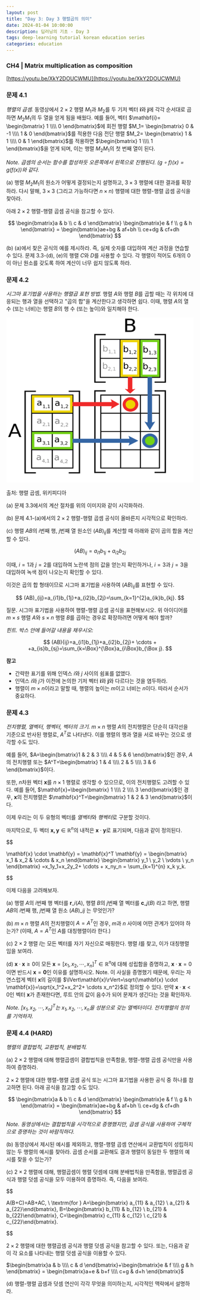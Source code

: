 ```yaml
---
layout: post
title: "Day 3: Day 3 행렬곱의 의미"
date: 2024-01-04 10:00:00
description: 딥러닝의 기초 - Day 3
tags: deep-learning tutorial korean education series
categories: education
---
```



### CH4 | **Matrix multiplication as composition**

[https://youtu.be/XkY2DOUCWMU](https://youtu.be/XkY2DOUCWMU)

### 문제 4.1

*행렬의 곱셈.* 동영상에서 $2 \times 2$ 행렬 $M_1$과 $M_2$를 두 기저 벡터 $\mathbf{i}$와 $\mathbf{j}$에 각각 순서대로 곱하면 $M_2 M_1$의 두 열을 얻게 됨을 배웠다. 예를 들어, 벡터 $\mathbf{i}= \begin{bmatrix} 1 \\\\ 0 \end{bmatrix}$에 회전 행렬 $M_1= \begin{bmatrix} 0 & -1 \\\\ 1 & 0 \end{bmatrix}$를 적용한 다음 전단 행렬 $M_2= \begin{bmatrix} 1 & 1 \\\\ 0 & 1 \end{bmatrix}$를 적용하면 $\begin{bmatrix} 1 \\\\ 1 \end{bmatrix}$을 얻게 되며, 이는 행렬 $M_2 M_1$의 첫 번째 열이 된다.

*Note. 곱셈의 순서는 함수를 합성하듯 오른쪽에서 왼쪽으로 진행된다. $(g \circ f)(x)=g(f(x))$와 같다.*

(a) 행렬 $M_2 M_1$의 원소가 어떻게 결정되는지 설명하고, $3\times 3$ 행렬에 대한 결과를 확장하라. 다시 말해, $3 \times 3$ (그리고 가능하다면 $n \times n$) 행렬에 대한 행렬-행렬 곱셈 공식을 찾아라.

아래 $2\times 2$ 행렬-행렬 곱셈 공식을 참고할 수 있다.

$$
\begin{bmatrix}a & b \\ c & d \end{bmatrix} \begin{bmatrix}e & f \\ g & h \end{bmatrix} = \begin{bmatrix}ae+bg & af+bh \\ ce+dg & cf+dh \end{bmatrix}
$$

(b) (a)에서 찾은 공식의 예를 제시하라. 즉, 실제 숫자를 대입하여 계산 과정을 연습할 수 있다. 문제 3.3-(d), (e)의 행렬 $C$와 $D$를 사용할 수 있다. 각 행렬이 적어도 6개의 0이 아닌 원소를 갖도록 하여 계산이 너무 쉽지 않도록 하라.

### 문제 4.2

*시그마 표기법을 사용하는 행렬곱 표현 방법.* 행렬 $A$와 행렬 $B$를 곱할 때는 각 위치에 대응되는 행과 열을 선택하고 "곱의 합"을 계산한다고 생각하면 쉽다. 이때, 행렬 $A$의 열 수 (또는 너비)는 행렬 $B$의 행 수 (또는 높이)와 일치해야 한다.

![출처: 행렬 곱셈, 위키피디아](/assets/img/blog/deep-learning/untitled_introduction_to_deep_learning_.png)

출처: 행렬 곱셈, 위키피디아

(a) 문제 3.3에서의 계산 절차를 위의 이미지와 같이 시각화하라.

(b) 문제 4.1-(a)에서의 $2\times2$ 행렬-행렬 곱셈 공식이 올바른지 시각적으로 확인하라.

(c) 행렬 $AB$의 $i$번째 행, $j$번째 열 원소인 $(AB)_{ij}$를 계산할 때 아래와 같이 곱의 합을 계산할 수 있다.

$$
(AB)_{ij}=a_{i1}b_{1j}+a_{i2}b_{2j}
$$

이때, $i=1$과 $j=2$를 대입하여 노란색 점의 값을 얻는지 확인하거나, $i=3$과 $j=3$을 대입하여 녹색 점이 나오는지 확인할 수 있다.

이것은 곱의 합 형태이므로 시그마 표기법을 사용하여 $(AB)_{ij}$를 표현할 수 있다.

$$
(AB)_{ij}=a_{i1}b_{1j}+a_{i2}b_{2j}=\sum_{k=1}^{2}a_{ik}b_{kj}.
$$

질문. 시그마 표기법을 사용하여 행렬-행렬 곱셈 공식을 표현해보시오. 위 아이디어를 $m \times s$ 행렬 $A$와 $s \times n$ 행렬 $B$를 곱하는 경우로 확장하려면 어떻게 해야 할까?

*힌트. 박스 안에 들어갈 내용을 채우시오:*

$$
(AB){ij}=a_{i1}b_{1j}+a_{i2}b_{2j}+ \cdots + +a_{is}b_{sj}=\sum_{k=\Box}^{\Box}a_{i\Box}b_{\Box j}.
$$

**참고**

- 간략한 표기를 위해 인덱스 $i$와 $j$ 사이의 쉼표를 없앴다.
- 인덱스 $i$와 $j$가 이전에 논의한 기저 벡터 $\mathbf{i}$와 $\mathbf{j}$와 다르다는 것을 염두하라.
- 행렬이 $m \times n$이라고 말할 때, 행렬의 높이는 $m$이고 너비는 $n$이다. 따라서 순서가 중요하다.

### 문제 4.3

*전치행렬, 열벡터, 행벡터, 벡터의 크기.* $m \times n$ 행렬 $A$의 전치행렬은 단순히 대각선을 기준으로 반사된 행렬로, $A^T$로 나타낸다. 이를 행렬의 행과 열을 서로 바꾸는 것으로 생각할 수도 있다.

예를 들어, $A=\begin{bmatrix}1 & 2 & 3 \\\\ 4 & 5 & 6 \end{bmatrix}$인 경우, $A$의 전치행렬 또는 $A^T=\begin{bmatrix} 1 & 4 \\\\ 2 & 5 \\\\ 3 & 6 \end{bmatrix}$이다.

또한, $n$차원 벡터 $\mathbf{x}$를 $n \times 1$ 행렬로 생각할 수 있으므로, 이의 전치행렬도 고려할 수 있다. 예를 들어, $\mathbf{x}=\begin{bmatrix} 1 \\\\ 2 \\\\ 3 \end{bmatrix}$인 경우, $\mathbf{x}$의 전치행렬은 $\mathbf{x}^T=\begin{bmatrix} 1 & 2 & 3 \end{bmatrix}$이다.

이제 우리는 이 두 유형의 벡터를 *열벡터*와 *행벡터*로 구분할 것이다.

마지막으로, 두 벡터 $\mathbf{x, y} \in \mathbb{R}^n$의 내적은 $\mathbf{x} \cdot \mathbf{y}$로 표기되며, 다음과 같이 정의된다.

$$

\mathbf{x} \cdot \mathbf{y} = \mathbf{x}^T \mathbf{y} = \begin{bmatrix} x_1 & x_2 & \cdots & x_n \end{bmatrix} \begin{bmatrix} y_1 \\ y_2 \\ \vdots \\ y_n \end{bmatrix} =x_1y_1+x_2y_2+ \cdots + x_ny_n = \sum_{k=1}^{n} x_k y_k.

$$

이제 다음을 고려해보자.

(a) 행렬 $A$의 $i$번째 행 벡터를 $\mathbf{r}\_i(A)$, 행렬 $B$의 $j$번째 열 벡터를 $\mathbf{c}\_j(B)$ 라고 하면, 행렬 $AB$의 $i$번째 행, $j$번째 열 원소 $(AB)\_{ij}$ 는 무엇인가?

(b) $m \times n$ 행렬 $A$의 전치행렬이 $A=A^T$인 경우, $m$과 $n$ 사이에 어떤 관계가 있어야 하는가? (이때, $A=A^T$인 $A$를 대칭행렬이라 한다.)

(c) $2 \times 2$ 행렬 $I$는 모든 벡터를 자기 자신으로 매핑한다. 행렬 $I$를 찾고, 이가 대칭행렬임을 보여라.

(d) $\mathbf{x} \cdot \mathbf{x} \ge 0$이 모든 $\mathbf{x}=[x_1, x_2, \cdots, x_n]^T \in \mathbb{R}^n$에 대해 성립함을 증명하고, $\mathbf{x} \cdot \mathbf{x}=0$이면 반드시 $\mathbf{x} =\mathbf{0}$인 이유를 설명하시오.
Note. 이 사실을 증명했기 때문에, 우리는 자연스럽게 벡터 $\mathbf{x}$의 길이를 $\lVert\mathbf{x}\rVert=\sqrt{\mathbf{x} \cdot \mathbf{x}}=\sqrt{x_1^2+x_2^2+ \cdots x_n^2}$로 정의할 수 있다. 만약 $\mathbf{x} \cdot \mathbf{x}<0$인 벡터 $\mathbf{x}$가 존재한다면, 루트 안의 값이 음수가 되어 문제가 생긴다는 것을 확인하자.

*Note. $[x_1, x_2, \cdots, x_n]^T$는 $x_1, x_2, \cdots,x_n$을 성분으로 갖는 열벡터이다. 전치행렬의 정의를 기억하자.*

### 문제 4.4 (HARD)

*행렬의 결합법칙, 교환법칙, 분배법칙.*

(a) $2\times2$ 행렬에 대해 행렬곱셈이 결합법칙을 만족함을, 행렬-행렬 곱셈 공식만을 사용하여 증명하라.

$2\times2$ 행렬에 대한 행렬-행렬 곱셈 공식 또는 시그마 표기법을 사용한 공식 중 하나를 참고하면 된다. 아래 공식을 참고할 수도 있다.

$$
\begin{bmatrix}a & b \\ c & d \end{bmatrix} \begin{bmatrix}e & f \\ g & h \end{bmatrix} = \begin{bmatrix}ae+bg & af+bh \\ ce+dg & cf+dh \end{bmatrix}
$$

*Note. 동영상에서는 결합법칙을 시각적으로 증명했지만, 곱셈 공식을 사용하여 구체적으로 증명하는 것이 바람직하다.*

(b) 동영상에서 제시된 예시를 제외하고, 행렬-행렬 곱셈 연산에서 교환법칙이 성립하지 않는 두 행렬의 예시를 찾아라. 곱셈 순서를 교환해도 결과 행렬이 동일한 두 행렬의 예시를 찾을 수 있는가?

(c) $2 \times 2$ 행렬에 대해, 행렬곱셈이 행렬 덧셈에 대해 분배법칙을 만족함을, 행렬곱셈 공식과 행렬 덧셈 공식을 모두 이용하여 증명하라. 즉, 다음을 보여라.

$$

A(B+C)=AB+AC, \\ \textrm{for } A=\begin{bmatrix} a_{11} & a_{12} \\   a_{21} & a_{22}\end{bmatrix}, B=\begin{bmatrix} b_{11} & b_{12} \\   b_{21} & b_{22}\end{bmatrix}, C=\begin{bmatrix} c_{11} & c_{12} \\   c_{21} & c_{22}\end{bmatrix}.

$$

$2 \times 2$ 행렬에 대한 행렬곱셈 공식과 행렬 덧셈 공식을 참고할 수 있다. 또는, 다음과 같이 각 요소를 나타내는 행렬 덧셈 공식을 이용할 수 있다.

$\begin{bmatrix}a & b \\\\ c & d \end{bmatrix}+\begin{bmatrix}e & f \\\\ g & h \end{bmatrix} = \begin{bmatrix}a+e & b+f \\\\ c+g & d+h \end{bmatrix}$

(d) 행렬-행렬 곱셈과 덧셈 연산이 각각 무엇을 의미하는지, 시각적인 맥락에서 설명하라.